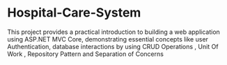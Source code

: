 # Hospital-Care-System
This project provides a practical introduction to building a web application using ASP.NET MVC Core, demonstrating essential concepts like user Authentication, database interactions by using CRUD Operations , Unit Of Work , Repository Pattern and Separation of Concerns 
